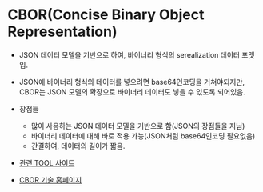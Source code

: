# CBOR(Concise Binary Object Representation)
+ JSON 데이터 모델을 기반으로 하여, 바이너리 형식의 serealization 데이터 포맷임.
+ JSON에 바이너리 형식의 데이터를 넣으려면 base64인코딩을 거쳐야되지만,
  CBOR는 JSON 모델의 확장으로 바이너리 데이터도 넣을 수 있도록 되어있음.
+ 장점들
  + 많이 사용하는 JSON 데이터 모델을 기반으로 함(JSON의 장점들을 지님)
  + 바이너리 데이터에 대해 바로 적용 가능(JSON처럼 base64인코딩 필요없음)
  + 간결하여, 데이터의 길이가 짧음.

+ [관련 TOOL 사이트](https://cbor.me/)
+ [CBOR 기술 홈페이지](https://cbor.io/)
